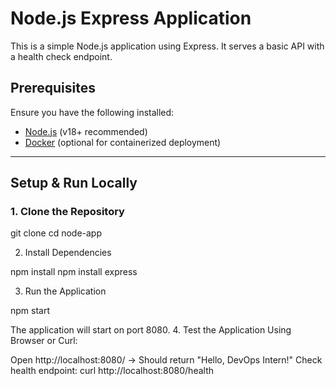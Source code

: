 # Node.js Express Application

This is a simple Node.js application using Express. It serves a basic API with a health check endpoint.

## Prerequisites

Ensure you have the following installed:

- [Node.js](https://nodejs.org/) (v18+ recommended)
- [Docker](https://www.docker.com/) (optional for containerized deployment)

---

## Setup & Run Locally

### 1. Clone the Repository

git clone <repository-url>
cd node-app

2. Install Dependencies

npm install
npm install express

3. Run the Application

npm start

The application will start on port 8080.
4. Test the Application
Using Browser or Curl:

Open http://localhost:8080/ → Should return "Hello, DevOps Intern!"
Check health endpoint:    curl http://localhost:8080/health

